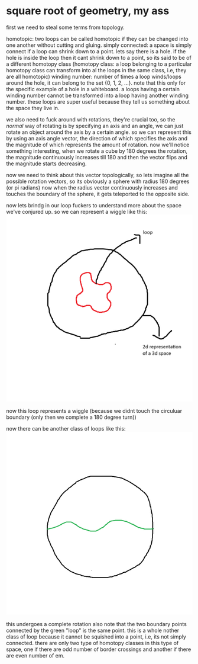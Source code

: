 # square root of geometry, my ass
first we need to steal some terms from topology. 

homotopic: two loops can be called homotopic if they can be changed into one another without cutting and gluing. 
simply connected: a space is simply connect if a loop can shrink down to a point. lets say there is a hole. if the hole is inside the loop then it cant shrink down to a point, so its said to be of a different homotopy class (homotopy class: a loop belonging to a particular homotopy class can transform into al the loops in the same class, i.e, they are all homotopic) 
winding number: number of times a loop winds/loops around the hole, it can belong to the set {0, 1, 2, ...}. note that this only for the specific example of a hole in a whiteboard. a loops having a certain winding number cannot be transformed into a loop having another winding number. 
these loops are super useful because they tell us something about the space they live in.

we also need to fuck around with rotations, they're crucial too, so the _normal_ way of rotating is by specifying an axis and an angle, we can just rotate an object around the axis by a certain angle. so we can represent this by using an axis angle vector, the direction of which specifies the axis and the magnitude of which represents the amount of rotation. now we'll notice something interesting, when we rotate a cube by 180 degrees the rotation, the magnitude continuously increases till 180 and then the vector flips and the magnitude starts decreasing.

now we need to think about this vector topologically, so lets imagine all the possible rotation vectors, so its obviously a sphere with radius 180 degrees (or pi radians) now when the radius vector continuously increases and touches the boundary of the sphere, it gets teleported to the opposite side. 

now lets brindg in our loop fuckers to understand more about the space we've conjured up. so we can represent a wiggle like this: 
![spinors](/images/imagesforspinor/1.png)

now this loop represents a wiggle (because we didnt touch the circuluar boundary (only then we complete a 180 degree turn))

now there can be another class of loops like this:
![different type of loop](/images/imagesforspinor/2.png)

this undergoes a complete rotation also note that the two boundary points connected by the green "loop" is the same point. this is a whole nother class of loop because it cannot be squished into a point, i.e, its not simply connected. 
there are only two type of homotopy classes in this type of space, one if there are odd number of border crossings and another if there are even number of em. 
